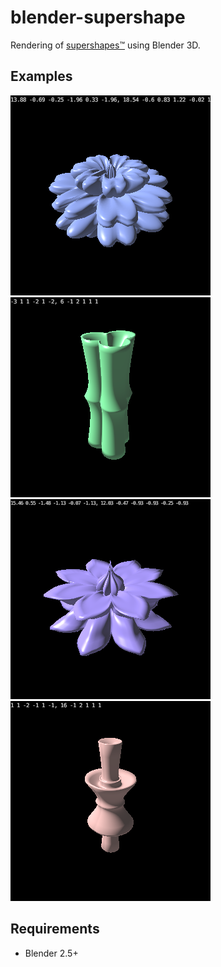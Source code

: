 # blender-supershape
Rendering of [supershapes™](https://en.wikipedia.org/wiki/Superformula) using Blender 3D.

## Examples
![flower](https://github.com/mech4rhork/blender-supershape/blob/master/render_examples/20150823_2159.46_24.png)
![bamboo](https://github.com/mech4rhork/blender-supershape/blob/master/render_examples/20150823_2225.38_24.png)
![flower](https://github.com/mech4rhork/blender-supershape/blob/master/render_examples/20150823_2321.72_1.png)
![chess](https://github.com/mech4rhork/blender-supershape/blob/master/render_examples/20150823_2225.38_55.png)

## Requirements
* Blender 2.5+
